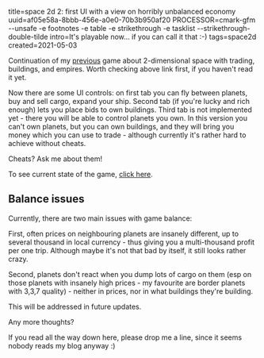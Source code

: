 title=space 2d 2: first UI with a view on horribly unbalanced economy
uuid=af05e58a-8bbb-456e-a0e0-70b3b950af20
PROCESSOR=cmark-gfm --unsafe -e footnotes -e table -e strikethrough -e tasklist --strikethrough-double-tilde
intro=It's playable now… if you can call it that :-)
tags=space2d
created=2021-05-03

Continuation of my [previous][prev] game about 2-dimensional space with trading, buildings, and empires.
Worth checking above link first, if you haven't read it yet.

[prev]: space-2d-1-a-game-which-plays-by-itself.html

Now there are some UI controls: on first tab you can fly between planets, buy and sell cargo, expand your ship.
Second tab (if you're lucky and rich enough) lets you place bids to own buildings.
Third tab is not implemented yet - there you will be able to control planets you own.
In this version you can't own planets, but you can own buildings, and they will bring you money which you can use to trade - although currently it's rather hard to achieve without cheats.

Cheats? Ask me about them!

To see current state of the game, [click here][cur].

[cur]: space-2d-2-first-ui-with-a-view-on-horribly-unbalanced-economy/ui.html

Balance issues
--------------

Currently, there are two main issues with game balance:

First, often prices on neighbouring planets are insanely different, up to several thousand in local currency - thus giving you a multi-thousand profit per one trip.
Although maybe it's not that bad by itself, it still looks rather crazy.

Second, planets don't react when you dump lots of cargo on them (esp on those planets with insanely high prices - my favourite are border planets with 3,3,7 quality) - neither in prices, nor in what buildings they're building.

This will be addressed in future updates.

Any more thoughts?

If you read all the way down here, please drop me a line, since it seems nobody reads my blog anyway :)
